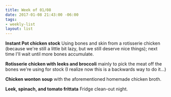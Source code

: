 ```yaml
---
title: Week of 01/08
date: 2017-01-08 21:43:00 -06:00
tags:
- weekly-list
layout: list
---
```


**Instant Pot chicken stock** Using bones and skin from a rotisserie chicken (because we're still a little bit lazy, but we still deserve nice things); next time I'll wait until more bones accumulate.

**Rotisserie chicken with leeks and broccoli** mainly to pick the meat off the bones we're using for stock (I realize now this is a backwards way to do it...)

**Chicken wonton soup** with the aforementioned homemade chicken broth.

**Leek, spinach, and tomato frittata** Fridge clean-out night.
